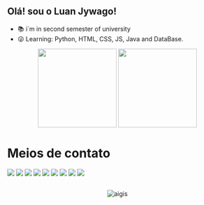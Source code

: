 ## Olá! sou o Luan Jywago!



- 📚 i`m in second semester of university
- 😜 Learning: Python, HTML, CSS, JS, Java and DataBase.


<div align="center">
  <img height="180cm" src="https://github-readme-stats.vercel.app/api?username=LuanJywago&show_icons=true&theme=chartreuse-dark"/>
  <img height="180cm" src="https://github-readme-stats.vercel.app/api/top-langs/?username=LuanJywago&layout=compact&langs_count=16&theme=chartreuse-dark"/>
</div>

##

<h1>Meios de contato</h1>
<a href="https://www.instagram.com/jywago._/" target="_blank"><img src="https://img.shields.io/badge/-Instagram-%23E4405F?style=for-the-badge&logo=instagram&logoColor=white" target="_blank"></a>
<a href="https://www.linkedin.com/in/luan-jywago-8269ba298/" target="_blank"><img src="https://img.shields.io/badge/LinkedIn-0077B5?style=for-the-badge&logo=linkedin&logoColor=white" target="_blank"><a/>
<a href="#" target="_blank"><img src="https://img.shields.io/badge/Discord-%237289DA.svg?&style=for-the-badge&logo=discord&logoColor=white" target="_blank"></a>
<a href="#" target="_blank"><img src="https://img.shields.io/badge/X-000000.svg?style=for-the-badge&logo=x&logoColor=white" target="_blank"></a>
<a href="#" target="_blank"><img src="https://img.shields.io/badge/HTML5-E34F26.svg?style=for-the-badge&logo=html5&logoColor=white" target="_blank"></a>
<a href="#" target="_blank"><img src="https://img.shields.io/badge/JavaScript-F7DF1E.svg?style=for-the-badge&logo=javascript&logoColor=black" target="_blank"></a>
<a href="#" target="_blank"><img src="https://img.shields.io/badge/Java-007396.svg?style=for-the-badge&logo=java&logoColor=white" target="_blank"></a>
<a href="#" target="_blank"><img src="https://img.shields.io/badge/Python-3776AB.svg?style=for-the-badge&logo=python&logoColor=white" target="_blank"></a>
<a href="#" target="_blank"><img src="https://img.shields.io/badge/CSS3-1572B6.svg?style=for-the-badge&logo=css3&logoColor=white" target="_blank"></a>



##

<div align="center">
  <img alaing=center alt="aigis" src="https://imgur.com/pwuZqq4.gif"/>
</div>
